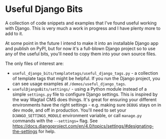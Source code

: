 # Useful Django Bits

A collection of code snippets and examples that I've found useful working with Django. This is very much a work in
progress and I have plenty more to add to it.

At some point in the future I intend to make it into an installable Django app and publish on PyPI, but for now it's a
full-blown Django project so to use any of the useful bits, you'll need to copy them into your own source files.

The only files of interest are:
- `useful_django_bits/templatetags/useful_django_tags.py` - a collection of template tags that might be helpful. If you
  run the Django project, you can see usage examples at `/demos/useful_django_tags`.
- `usefulDjangoBits/settings/` - using a Python module instead of a simple `settings.py` file to configure Django
  settings. This is inspired by the way Wagtail CMS does things. It's great for ensuring your different environments
  have the right settings - e.g. making sure `DEBUG` stays on in dev mode, and off in production. You'll need to
  set your `DJANGO_SETTINGS_MODULE` environment variable, or call `manage.py` commands with the `--settings=` flag.
  See https://docs.djangoproject.com/en/4.0/topics/settings/#designating-the-settings for help.
